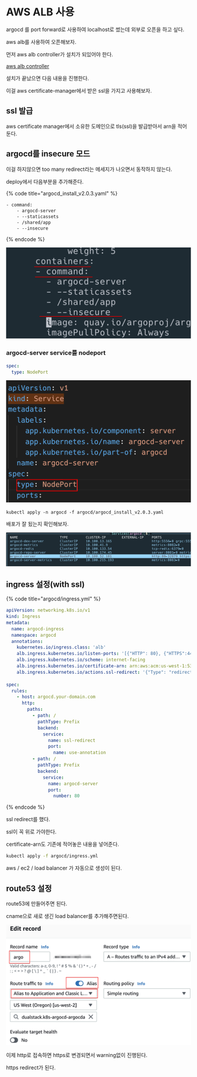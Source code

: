 # AWS ALB 사용

argocd 를 port forward로 사용하여 localhost로 썼는데 외부로 오픈을 하고 싶다.

aws alb를 사용하여 오픈해보자.

먼저 aws alb controller가 설치가 되있어야 한다.

[aws alb controller](../aws/eks/alb-controller.md)

설치가 끝났으면 다음 내용을 진행한다.

이걸 aws certificate-manager에서 받은 ssl을 가지고 사용해보자.

## ssl 발급

aws certificate manager에서 소유한 도메인으로 tls\(ssl\)을 발급받아서 arn을 적어둔다.

## argocd를 insecure 모드

이걸 하지않으면 too many redirect라는 메세지가 나오면서 동작하지 않는다.

deploy에서 다음부분을 추가해준다.

{% code title="argocd\_install\_v2.0.3.yaml" %}

```text
- command:
    - argocd-server
    - --staticassets
    - /shared/app
    - --insecure
```

{% endcode %}

![](../.gitbook/assets/argocd-aws-alb-01.png)

### argocd-server service를 nodeport

```yaml
spec:
  type: NodePort
```

![](../.gitbook/assets/2021-06-02-21-49-47.png)

`kubectl apply -n argocd -f argocd/argocd_install_v2.0.3.yaml`

배포가 잘 됬는지 확인해보자.

![](../.gitbook/assets/argocd-aws-alb-02.png)

## ingress 설정\(with ssl\)

{% code title="argocd/ingress.yml" %}

```yaml
apiVersion: networking.k8s.io/v1
kind: Ingress
metadata:
  name: argocd-ingress
  namespace: argocd
  annotations:
    kubernetes.io/ingress.class: 'alb'
    alb.ingress.kubernetes.io/listen-ports: '[{"HTTP": 80}, {"HTTPS":443}]'
    alb.ingress.kubernetes.io/scheme: internet-facing
    alb.ingress.kubernetes.io/certificate-arn: arn:aws:acm:us-west-1:530310000353:certificate/e3a71be4-7628-4758-b674-a45ed23eb4f1
    alb.ingress.kubernetes.io/actions.ssl-redirect: '{"Type": "redirect", "RedirectConfig": { "Protocol": "HTTPS", "Port": "443", "StatusCode": "HTTP_301"}}'

spec:
  rules:
    - host: argocd.your-domain.com
      http:
        paths:
          - path: /
            pathType: Prefix
            backend:
              service:
                name: ssl-redirect
                port:
                  name: use-annotation
          - path: /
            pathType: Prefix
            backend:
              service:
                name: argocd-server
                port:
                  number: 80
```

{% endcode %}

ssl redirect를 했다.

ssl이 꼭 위로 가야한다.

certificate-arn도 기존에 적어놓은 내용을 넣어준다.

```sh
kubectl apply -f argocd/ingress.yml
```

aws / ec2 / load balancer 가 자동으로 생성이 된다.

## route53 설정

route53에 만들어주면 된다.

cname으로 새로 생긴 load balancer를 추가해주면된다.

![](../.gitbook/assets/argocd-aws-alb-04.png)

이제 http로 접속하면 https로 변경되면서 warning없이 진행된다.

https redirect가 된다.

